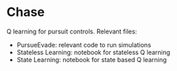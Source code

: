 # Chase

Q learning for pursuit controls. Relevant files:
- PursueEvade: relevant code to run simulations
- Stateless Learning: notebook for stateless Q learning
- State Learning: notebook for state based Q learning